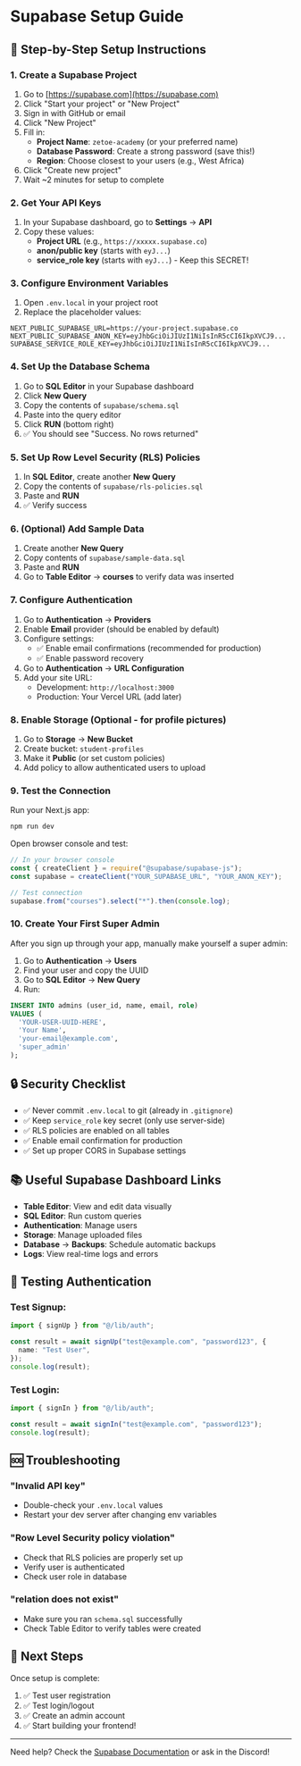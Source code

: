 # Supabase Setup Guide

## 🚀 Step-by-Step Setup Instructions

### 1. Create a Supabase Project

1. Go to [https://supabase.com](https://supabase.com)
2. Click "Start your project" or "New Project"
3. Sign in with GitHub or email
4. Click "New Project"
5. Fill in:
   - **Project Name**: `zetoe-academy` (or your preferred name)
   - **Database Password**: Create a strong password (save this!)
   - **Region**: Choose closest to your users (e.g., West Africa)
6. Click "Create new project"
7. Wait ~2 minutes for setup to complete

### 2. Get Your API Keys

1. In your Supabase dashboard, go to **Settings** → **API**
2. Copy these values:
   - **Project URL** (e.g., `https://xxxxx.supabase.co`)
   - **anon/public key** (starts with `eyJ...`)
   - **service_role key** (starts with `eyJ...`) - Keep this SECRET!

### 3. Configure Environment Variables

1. Open `.env.local` in your project root
2. Replace the placeholder values:

```env
NEXT_PUBLIC_SUPABASE_URL=https://your-project.supabase.co
NEXT_PUBLIC_SUPABASE_ANON_KEY=eyJhbGciOiJIUzI1NiIsInR5cCI6IkpXVCJ9...
SUPABASE_SERVICE_ROLE_KEY=eyJhbGciOiJIUzI1NiIsInR5cCI6IkpXVCJ9...
```

### 4. Set Up the Database Schema

1. Go to **SQL Editor** in your Supabase dashboard
2. Click **New Query**
3. Copy the contents of `supabase/schema.sql`
4. Paste into the query editor
5. Click **RUN** (bottom right)
6. ✅ You should see "Success. No rows returned"

### 5. Set Up Row Level Security (RLS) Policies

1. In **SQL Editor**, create another **New Query**
2. Copy the contents of `supabase/rls-policies.sql`
3. Paste and **RUN**
4. ✅ Verify success

### 6. (Optional) Add Sample Data

1. Create another **New Query**
2. Copy contents of `supabase/sample-data.sql`
3. Paste and **RUN**
4. Go to **Table Editor** → **courses** to verify data was inserted

### 7. Configure Authentication

1. Go to **Authentication** → **Providers**
2. Enable **Email** provider (should be enabled by default)
3. Configure settings:
   - ✅ Enable email confirmations (recommended for production)
   - ✅ Enable password recovery
4. Go to **Authentication** → **URL Configuration**
5. Add your site URL:
   - Development: `http://localhost:3000`
   - Production: Your Vercel URL (add later)

### 8. Enable Storage (Optional - for profile pictures)

1. Go to **Storage** → **New Bucket**
2. Create bucket: `student-profiles`
3. Make it **Public** (or set custom policies)
4. Add policy to allow authenticated users to upload

### 9. Test the Connection

Run your Next.js app:

```bash
npm run dev
```

Open browser console and test:

```javascript
// In your browser console
const { createClient } = require("@supabase/supabase-js");
const supabase = createClient("YOUR_SUPABASE_URL", "YOUR_ANON_KEY");

// Test connection
supabase.from("courses").select("*").then(console.log);
```

### 10. Create Your First Super Admin

After you sign up through your app, manually make yourself a super admin:

1. Go to **Authentication** → **Users**
2. Find your user and copy the UUID
3. Go to **SQL Editor** → **New Query**
4. Run:

```sql
INSERT INTO admins (user_id, name, email, role)
VALUES (
  'YOUR-USER-UUID-HERE',
  'Your Name',
  'your-email@example.com',
  'super_admin'
);
```

## 🔒 Security Checklist

- ✅ Never commit `.env.local` to git (already in `.gitignore`)
- ✅ Keep `service_role` key secret (only use server-side)
- ✅ RLS policies are enabled on all tables
- ✅ Enable email confirmation for production
- ✅ Set up proper CORS in Supabase settings

## 📚 Useful Supabase Dashboard Links

- **Table Editor**: View and edit data visually
- **SQL Editor**: Run custom queries
- **Authentication**: Manage users
- **Storage**: Manage uploaded files
- **Database** → **Backups**: Schedule automatic backups
- **Logs**: View real-time logs and errors

## 🧪 Testing Authentication

### Test Signup:

```typescript
import { signUp } from "@/lib/auth";

const result = await signUp("test@example.com", "password123", {
  name: "Test User",
});
console.log(result);
```

### Test Login:

```typescript
import { signIn } from "@/lib/auth";

const result = await signIn("test@example.com", "password123");
console.log(result);
```

## 🆘 Troubleshooting

### "Invalid API key"

- Double-check your `.env.local` values
- Restart your dev server after changing env variables

### "Row Level Security policy violation"

- Check that RLS policies are properly set up
- Verify user is authenticated
- Check user role in database

### "relation does not exist"

- Make sure you ran `schema.sql` successfully
- Check Table Editor to verify tables were created

## 🎉 Next Steps

Once setup is complete:

1. ✅ Test user registration
2. ✅ Test login/logout
3. ✅ Create an admin account
4. ✅ Start building your frontend!

---

Need help? Check the [Supabase Documentation](https://supabase.com/docs) or ask in the Discord!
